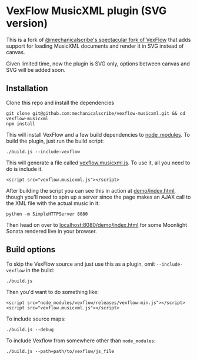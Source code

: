 # VexFlow MusicXML plugin (SVG version)

This is a fork of [@mechanicalscribe's spectacular fork of VexFlow](https://github.com/mechanicalscribe/vexflow-musicxml) that adds support for loading MusicXML documents and render it in SVG instead of canvas.

Given limited time, now the plugin is SVG only, options between canvas and SVG will be added soon.

## Installation

Clone this repo and install the dependencies

	git clone git@github.com:mechanicalscribe/vexflow-musicxml.git && cd vexflow-musicxml
	npm install

This will install VexFlow and a few build dependencies to [node_modules](/node_modules). To build the plugin, just run the build script:

	./build.js --include-vexflow

This will generate a file called [vexflow.musicxml.js](vexflow.musicxml.js). To use it, all you need to do is include it.

	<script src="vexflow.musicxml.js"></script>

After building the script you can see this in action at [demo/index.html](demo/index.html), though you'll need to spin up a server since the page makes an AJAX call to the XML file with the actual music in it:

	python -m SimpleHTTPServer 8080

Then head on over to [localhost:8080/demo/index.html](http://localhost:8080/demo/index.html) for some Moonlight Sonata rendered live in your browser.

## Build options

To skip the VexFlow source and just use this as a plugin, omit `--include-vexflow` in the build:

	./build.js

Then you'd want to do something like:

	<script src="node_modules/vexflow/releases/vexflow-min.js"></script>
	<script src="vexflow.musicxml.js"></script>

To include source maps:

	./build.js --debug

To include Vexflow from somewhere other than `node_modules`:

	./build.js --path=path/to/vexflow/js_file
